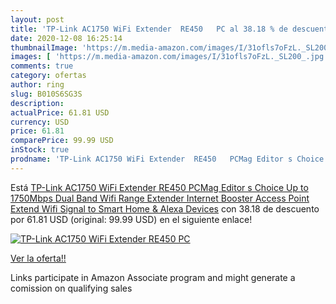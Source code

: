 ```yaml
---
layout: post
title: 'TP-Link AC1750 WiFi Extender  RE450   PC al 38.18 % de descuento'
date: 2020-12-08 16:25:14
thumbnailImage: 'https://m.media-amazon.com/images/I/31ofls7oFzL._SL200_.jpg'
images: [ 'https://m.media-amazon.com/images/I/31ofls7oFzL._SL200_.jpg' ]
comments: true
category: ofertas
author: ring
slug: B010S6SG3S
description:
actualPrice: 61.81 USD
currency: USD
price: 61.81
comparePrice: 99.99 USD
inStock: true
prodname: 'TP-Link AC1750 WiFi Extender  RE450   PCMag Editor s Choice  Up to 1750Mbps  Dual Band Wifi Range Extender  Internet Booster  Access Point  Extend Wifi Signal to Smart Home & Alexa Devices'
---
```


Está [TP-Link AC1750 WiFi Extender  RE450   PCMag Editor s Choice  Up to 1750Mbps  Dual Band Wifi Range Extender  Internet Booster  Access Point  Extend Wifi Signal to Smart Home & Alexa Devices](https://www.amazon.com/dp/B010S6SG3S/?tag=tolees-20) con 38.18 de descuento por 61.81 USD (original: 99.99 USD) en el siguiente enlace!

[![TP-Link AC1750 WiFi Extender  RE450   PC](https://m.media-amazon.com/images/I/31ofls7oFzL._SL200_.jpg)](https://www.amazon.com/dp/B010S6SG3S/?tag=tolees-20)

[Ver la oferta!!](https://www.amazon.com/dp/B010S6SG3S/?tag=tolees-20)

Links participate in Amazon Associate program and might generate a comission on qualifying sales


